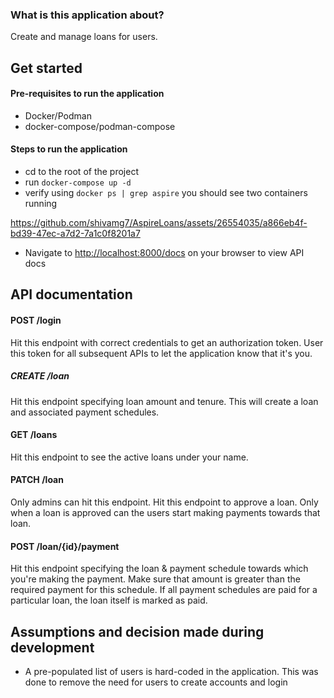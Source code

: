 ### What is this application about?
Create and manage loans for users.

## Get started
#### Pre-requisites to run the application
- Docker/Podman
- docker-compose/podman-compose

#### Steps to run the application
- cd to the root of the project
- run `docker-compose up -d`
- verify using `docker ps | grep aspire` you should see two containers running

https://github.com/shivamg7/AspireLoans/assets/26554035/a866eb4f-bd39-47ec-a7d2-7a1c0f8201a7

- Navigate to [http://localhost:8000/docs](http://localhost:8000/docs) on your browser to view API docs


## API documentation

#### POST /login
Hit this endpoint with correct credentials to get an authorization token.
User this token for all subsequent APIs to let the application know that it's you.

##### CREATE /loan
Hit this endpoint specifying loan amount and tenure. This will create a loan and associated payment schedules.

#### GET /loans
Hit this endpoint to see the active loans under your name.

#### PATCH /loan
Only admins can hit this endpoint. 
Hit this endpoint to approve a loan. Only when a loan is approved can the users start making payments towards that loan.

#### POST /loan/{id}/payment
Hit this endpoint specifying the loan & payment schedule towards which you're making the payment. Make sure that amount is greater
than the required payment for this schedule.
If all payment schedules are paid for a particular loan, the loan itself is marked as paid.


## Assumptions and decision made during development
- A pre-populated list of users is hard-coded in the application. This was done to remove the need for users to create accounts and login
